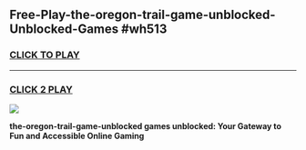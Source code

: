 
## Free-Play-the-oregon-trail-game-unblocked-Unblocked-Games #wh513
<h3>
<a href="https://news.freeplayer.one?title=the-oregon-trail-game-unblocked&ref=8M">CLICK TO PLAY</a></h3>
<hr>

<h3>
<a href="https://news.freeplayer.one?title=the-oregon-trail-game-unblocked&ref=8M">CLICK 2 PLAY</a>
  
</h3>

<a href="https://news.freeplayer.one?title=the-oregon-trail-game-unblocked&ref=8M"><img src="https://clearcache.store/games.png"></a>


**the-oregon-trail-game-unblocked games unblocked: Your Gateway to Fun and Accessible Online Gaming**
